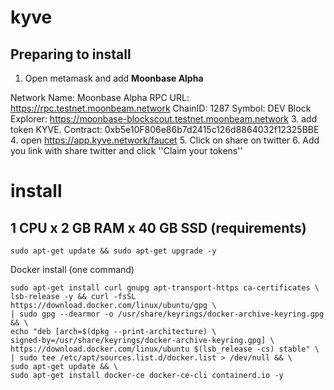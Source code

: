 # kyve
## Preparing to install


1. Open metamask and add **Moonbase Alpha**
> 
Network Name: Moonbase Alpha
RPC URL: https://rpc.testnet.moonbeam.network
ChainID: 1287
Symbol: DEV
Block Explorer: https://moonbase-blockscout.testnet.moonbeam.network
3. add token KYVE. Contract: 0xb5e10F806e86b7d2415c126d8864032f12325BBE
4. open https://app.kyve.network/faucet
5. Click on share on twitter
6. Add you link with share twitter and click ''Claim your tokens''

# install
## 1 CPU x 2 GB RAM x 40 GB SSD (requirements)
```
sudo apt-get update && sudo apt-get upgrade -y
```
Docker install (one command)
```
sudo apt-get install curl gnupg apt-transport-https ca-certificates \
lsb-release -y && curl -fsSL https://download.docker.com/linux/ubuntu/gpg \
| sudo gpg --dearmor -o /usr/share/keyrings/docker-archive-keyring.gpg && \
echo "deb [arch=$(dpkg --print-architecture) \
signed-by=/usr/share/keyrings/docker-archive-keyring.gpg] \
https://download.docker.com/linux/ubuntu $(lsb_release -cs) stable" \
| sudo tee /etc/apt/sources.list.d/docker.list > /dev/null && \
sudo apt-get update && \
sudo apt-get install docker-ce docker-ce-cli containerd.io -y
```
